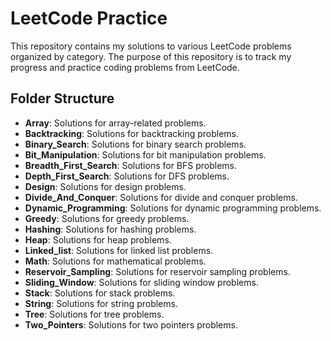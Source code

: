 # LeetCode Practice

This repository contains my solutions to various LeetCode problems organized by category. The purpose of this repository is to track my progress and practice coding problems from LeetCode.

## Folder Structure

- **Array**: Solutions for array-related problems.
- **Backtracking**: Solutions for backtracking problems.
- **Binary_Search**: Solutions for binary search problems.
- **Bit_Manipulation**: Solutions for bit manipulation problems.
- **Breadth_First_Search**: Solutions for BFS problems.
- **Depth_First_Search**: Solutions for DFS problems.
- **Design**: Solutions for design problems.
- **Divide_And_Conquer**: Solutions for divide and conquer problems.
- **Dynamic_Programming**: Solutions for dynamic programming problems.
- **Greedy**: Solutions for greedy problems.
- **Hashing**: Solutions for hashing problems.
- **Heap**: Solutions for heap problems.
- **Linked_list**: Solutions for linked list problems.
- **Math**: Solutions for mathematical problems.
- **Reservoir_Sampling**: Solutions for reservoir sampling problems.
- **Sliding_Window**: Solutions for sliding window problems.
- **Stack**: Solutions for stack problems.
- **String**: Solutions for string problems.
- **Tree**: Solutions for tree problems.
- **Two_Pointers**: Solutions for two pointers problems.

